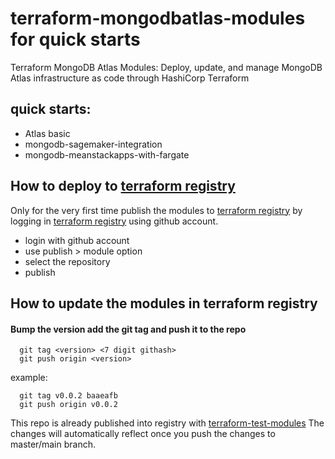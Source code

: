 # terraform-mongodbatlas-modules for quick starts
Terraform MongoDB Atlas Modules: Deploy, update, and manage MongoDB Atlas infrastructure as code through HashiCorp Terraform 

## quick starts:
  * Atlas basic
  * mongodb-sagemaker-integration
  * mongodb-meanstackapps-with-fargate


## How to deploy to [terraform registry](https://registry.terraform.io/browse/modules)


Only for the very first time publish the modules to [terraform registry](https://registry.terraform.io/browse/modules) by logging in [terraform registry](https://registry.terraform.io/) using github account.
  * login with github account
  * use publish > module option
  * select the repository
  * publish

## How to update the modules in terraform registry

#### Bump the version add the git tag and push it to the repo
```
  git tag <version> <7 digit githash>
  git push origin <version>
```
example:
```
  git tag v0.0.2 baaeafb
  git push origin v0.0.2
```

This repo is already published into registry with [terraform-test-modules](https://registry.terraform.io/modules/govardhanpagidi/modules/test/latest)
The changes will automatically reflect once you push the changes to master/main branch.



